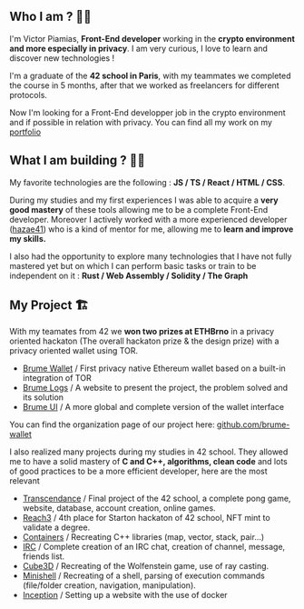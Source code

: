 
## Who I am ? 👨‍💻
I'm Victor Piamias, **Front-End developer** working in the **crypto environment and more especially in privacy**. I am very curious, I love to learn and discover new technologies !

I'm a graduate of the **42 school in Paris**, with my teammates we completed the course in 5 months, after that we worked as freelancers for different protocols.

Now I'm looking for a Front-End developper job in the crypto environment and if possible in relation with privacy.
You can find all my work on my [portfolio](https://piamias-victor-iota.vercel.app/)

## What I am building ? 👷‍♂️

My favorite technologies are the following : **JS / TS / React / HTML / CSS**.

During my studies and my first experiences I was able to acquire a **very good mastery** of these tools allowing me to be a complete Front-End developer. Moreover I actively worked with a more experienced developer ([hazae41](https://github.com/hazae41)) who is a kind of mentor for me, allowing me to **learn and improve my skills.**

I also had the opportunity to explore many technologies that I have not fully mastered yet but on which I can perform basic tasks or train to be independent on it : **Rust / Web Assembly / Solidity / The Graph**

## My Project 🏗️

With my teamates from 42 we **won two prizes at ETHBrno** in a privacy oriented hackaton (The overall hackaton prize & the design prize) with a privacy oriented wallet using TOR.

 -    [Brume Wallet](https://github.com/Piamias-Victor/brume-wallet)  / First privacy native Ethereum wallet based on a built-in integration of TOR
 -   [Brume Logs](https://github.com/Piamias-Victor/brume-logs)  / A website to present the project, the problem solved and its solution
 -    [Brume UI](https://github.com/Piamias-Victor/Brume-UI)  / A more global and complete version of the wallet interface
 
 You can find the organization page of our project here: [github.com/brume-wallet](https://github.com/brume-wallet)




I also realized many projects during my studies in 42 school. They allowed me to have a solid mastery of **C and C++, algorithms, clean code** and lots of good practices to be a more efficient developer, here are the most relevant

 -    [Transcendance](https://github.com/Piamias-Victor/transcendance)  / Final project of the 42 school, a complete pong game, website, database, account creation, online games.
 -   [Reach3](https://github.com/Piamias-Victor/Reach3)  / 4th place for Starton hackaton of 42 school, NFT mint to validate a degree.
 -    [Containers](https://github.com/Piamias-Victor/Containers)  / Recreating C++ libraries (map, vector, stack, pair...)
 -   [IRC](https://github.com/Piamias-Victor/IRC)  / Complete creation of an IRC chat, creation of channel, message, friends list.
 -   [Cube3D](https://github.com/Piamias-Victor/Cube3D)  / Recreating of the Wolfenstein game, use of ray casting.
 -    [Minishell](https://github.com/Piamias-Victor/Minishel)  / Recreating of a shell, parsing of execution commands (file/folder creation, navigation, manipulation).
 -  [Inception](https://github.com/Piamias-Victor/Inception)  / Setting up a website with the use of docker
